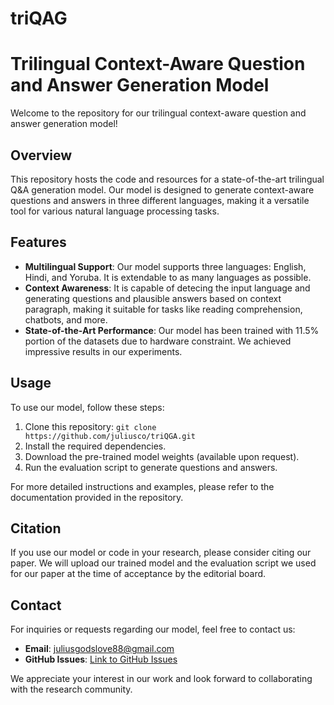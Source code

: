# triQAG
# Trilingual Context-Aware Question and Answer Generation Model

Welcome to the repository for our trilingual context-aware question and answer generation model!

## Overview

This repository hosts the code and resources for a state-of-the-art trilingual Q&A generation model. Our model is designed to generate context-aware questions and answers in three different languages, making it a versatile tool for various natural language processing tasks.

## Features

- **Multilingual Support**: Our model supports three languages: English, Hindi, and Yoruba. It is extendable to as many languages as possible.
- **Context Awareness**: It is capable of detecing the input language and generating questions and plausible answers based on context paragraph, making it suitable for tasks like reading comprehension, chatbots, and more.
- **State-of-the-Art Performance**: Our model has been trained with 11.5% portion of the datasets due to hardware constraint. We achieved impressive results in our experiments.

## Usage

To use our model, follow these steps:

1. Clone this repository: `git clone https://github.com/juliusco/triQGA.git`
2. Install the required dependencies.
3. Download the pre-trained model weights (available upon request).
4. Run the evaluation script to generate questions and answers.

For more detailed instructions and examples, please refer to the documentation provided in the repository.

## Citation

If you use our model or code in your research, please consider citing our paper. We will upload our trained model and the evaluation script we used for our paper  at the time of acceptance by the editorial board.
## Contact

For inquiries or requests regarding our model, feel free to contact us:

- **Email**: juliusgodslove88@gmail.com
- **GitHub Issues**: [Link to GitHub Issues](https://github.com/juliusco/triQGA/issues)

We appreciate your interest in our work and look forward to collaborating with the research community.

